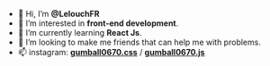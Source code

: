 - 👋 Hi, I’m **@LelouchFR**
- 👀 I’m interested in **front-end development**.
- 🌱 I’m currently learning **React Js**.
- 💞️ I’m looking to make me friends that can help me with problems.
- 📫 instagram: **[gumball0670.css](https://www.instagram.com/gumball0670.css/)** / **[gumball0670.js](https://www.instagram.com/gumball0670.js/)**
